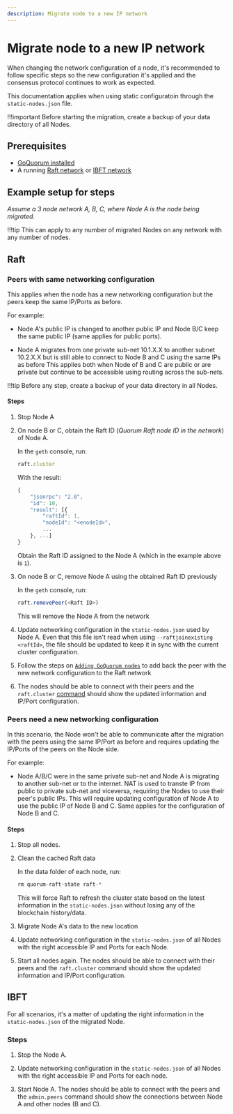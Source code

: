 ```yaml
---
description: Migrate node to a new IP network
---
```


# Migrate node to a new IP network

When changing the network configuration of a node, it's recommended to follow specific steps so the new configuration it's applied and the consensus protocol continues to work as expected.

This documentation applies when using static configuratoin through the `static-nodes.json` file.

!!!important
    Before starting the migration, create a backup of your data directory of all Nodes.

## Prerequisites

- [GoQuorum installed](../GetStarted/Install.md)
- A running [Raft network](../../Tutorials/Create-a-Raft-network.md) or [IBFT network](../../Tutorials/Create-IBFT-Network.md)

## Example setup for steps

*Assume a 3 node network A, B, C, where Node A is the node being migrated.*

!!!tip
    This can apply to any number of migrated Nodes on any network with any number of nodes.

## Raft

### Peers with same networking configuration

This applies when the node has a new networking configuration but the peers keep the same IP/Ports as before.

For example:

- Node A's public IP is changed to another public IP and Node B/C keep the same public IP (same applies for public ports).

- Node A migrates from one private sub-net 10.1.X.X to another subnet 10.2.X.X but is still able to connect to Node B and C using the same IPs as before
    This applies both when Node of B and C are public or are private but continue to be accessible using routing across the sub-nets.

!!!tip
    Before any step, create a backup of your data directory in all Nodes.

#### Steps

1. Stop Node A

1. On node B or C, obtain the Raft ID (_Quorum Raft node ID in the network_) of Node A.

    In the `geth` console, run:

    ```js
    raft.cluster
    ```

    With the result:

    ```js
    {
        "jsonrpc": "2.0",
        "id": 10,
        "result": [{
            "raftId": 1,
            "nodeId": "<enodeId>",
            ...
        }, ...]
    }
    ```

    Obtain the Raft ID assigned to the Node A (which in the example above is `1`).

1. On node B or C, remove Node A using the obtained Raft ID previously

    In the `geth` console, run:

    ```js
    raft.removePeer(<Raft ID>)
    ```

    This will remove the Node A from the network

1. Update networking configuration in the `static-nodes.json` used by Node A.
    Even that this file isn't read when using `--raftjoinexisting <raftId>`, the file should be updated to keep it in sync with the current cluster configuration.

1. Follow the steps on [`Adding GoQuorum nodes`](./add_node_examples.md#raft) to add back the peer with the new network configuration to the Raft network

1. The nodes should be able to connect with their peers and the `raft.cluster` [command](../../Reference/Consensus/Raft-RPC-API/#raft_cluster) should show the updated information and IP/Port configuration.

### Peers need a new networking configuration

In this scenario, the Node won't be able to communicate after the migration with the peers using the same IP/Port as before and requires updating the IP/Ports of the peers on the Node side.

For example:

- Node A/B/C were in the same private sub-net and Node A is migrating to another sub-net or to the internet. NAT is used to transte IP from public to private sub-net and viceversa, requiring the Nodes to use their peer's public IPs.
    This will require updating configuration of Node A to use the public IP of Node B and C.
    Same applies for the configuration of Node B and C.

#### Steps

1. Stop all nodes.

1. Clean the cached Raft data

    In the data folder of each node, run:

    ```js
    rm quorum-raft-state raft-*
    ```

    This will force Raft to refresh the cluster state based on the latest information in the `static-nodes.json` without losing any of the blockchain history/data.

1. Migrate Node A's data to the new location

1. Update networking configuration in the `static-nodes.json` of all Nodes with the right accessible IP and Ports for each Node.

1. Start all nodes again.
    The nodes should be able to connect with their peers and the `raft.cluster` command should show the updated information and IP/Port configuration.

## IBFT

For all scenarios, it's a matter of updating the right information in the `static-nodes.json` of the migrated Node.

### Steps

1. Stop the Node A.

1. Update networking configuration in the `static-nodes.json` of all Nodes with the right accessible IP and Ports for each node.

1. Start Node A.
    The nodes should be able to connect with the peers and the `admin.peers` command should show the connections between Node A and other nodes (B and C).
